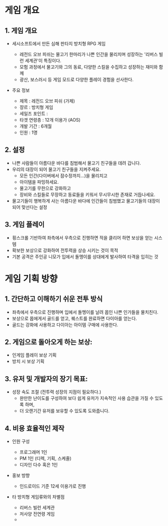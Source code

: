 # 게임 개요
## 1. 게임 개요
- 세시소프트에서 만든 심해 판타지 방치형 RPG 게임
  - 레전드 오브 피쉬는 물고기 한마리가 나쁜 인간을 물리치며 성장하는 '리버스 빌런 세계관'이 특징이다.
  - 모험 과정에서 물고기와 그의 동료, 다양한 스킬을 수집하고 성장하는 재미와 함께
  - 광산, 보스러시 등 게임 모드로 다양한 플레이 경험을 선사한다.

- 주요 정보
  - 제목 : 레전드 오브 피쉬 (가제)
  - 쟝르 : 방치형 게임
  - 세일즈 포인트 :
  - 타겟 연령층 : 12개 이용가 (AOS)
  - 개발 기간 : 6개월
  - 인원 : 1명
 
## 2. 설정
- 나쁜 사람들이 아름다운 바다를 침범해서 물고기 친구들을 데려 갑니다.
- 우리의 대장이 되어 물고기 친구들을 지켜주세요.
    - 모든 인간(다이버에서 잠수정까지...)을 물리치고
    - 아이템을 파밍하세요.
    - 물고기를 무한으로 강화하고
    - 장비와 스킬들로 무장하고 동료들을 키워서 무시무시한 존재로 거듭나세요.
- 물고기들이 행복하게 사는 아름다운 바다에 인간들이 침범했고 물고기들의 대장이 되어 맞선다는 설정

## 3. 게임 플레이
- 횡스크롤 기반하여 좌측에서 우측으로 진행하면 적을 클리어 하면 보상을 얻는 시스템
- 확보한 보상으로 강화하여 전투력을 상승 시키는 것이 목적
- 기본 공격은 주인공 니모가 입에서 돌멩이를 상대에게 발사하여 타격을 입히는 것

# 게임 기획 방향
## 1. 간단하고 이해하기 쉬운 전투 방식 
- 좌측에서 우측으로 진행하며 입에서 돌멩이를 날려 몹인 나쁜 인가들을 물치친다.
- 보상으로 몹에게서 골드를 얻고, 퀘스트를 완료하면 다이아를 얻는다.
- 골드는 강화에 사용하고 다이아는 아이템 구매에 사용한다. 

## 2. 게임으로 돌아오게 하는 보상: 
- 인게임 플레이 보상 기획
- 방치 시 보상 기획

## 3. 유저 및 개발자의 장기 목표: 
- 성장 속도 조절 (전투력 성장의 지점이 필요하다.)
  - 완만한 난이도를 구성하여 보다 쉽게 유저가 지속적인 사용 습관을 가질 수 있도록 하며,
  - 더 오랜기간 유저를 보유할 수 있도록 도와줍니다.

## 4. 비용 효율적인 제작 
- 인원 구성
  - 프로그래머 1인
  - PM 1인 (디렉, 기획, 스케줄)
  - 디자인 다수 혹은 1인  

- 홍보 방향
  - 인드로이드 기준 12세 이용가로 진행

- 타 방치형 게임류와의 차별점
  - 리버스 빌런 세계관
  - 저사양 전연령 게임
  - 


